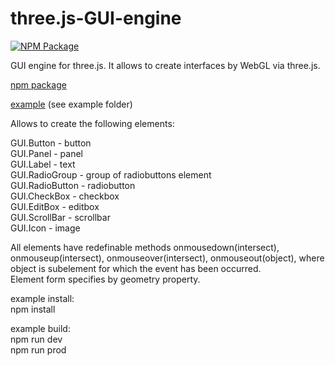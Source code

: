 # three.js-GUI-engine

[![NPM Package][npm]][npm-url]  

GUI engine for three.js. It allows to create interfaces by WebGL via three.js.  

[npm package](https://www.npmjs.com/package/three.js-gui-engine)  

[example](https://gui.lvlb.ru) (see example folder)  

Allows to create the following elements:  

GUI.Button - button  
GUI.Panel - panel  
GUI.Label - text  
GUI.RadioGroup - group of radiobuttons element  
GUI.RadioButton - radiobutton  
GUI.CheckBox - checkbox  
GUI.EditBox - editbox  
GUI.ScrollBar - scrollbar  
GUI.Icon - image  

All elements have redefinable methods onmousedown(intersect), onmouseup(intersect), onmouseover(intersect), onmouseout(object), where object is subelement for which the event has been occurred.  
Element form specifies by geometry property.  

example install:  
npm install  

example build:  
npm run dev  
npm run prod

[npm]: https://img.shields.io/npm/v/three.js-gui-engine
[npm-url]: https://www.npmjs.com/package/three.js-gui-engine